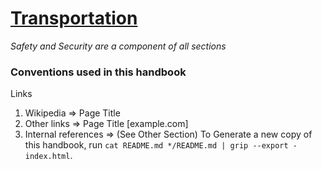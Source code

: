 # [Transportation](https://en.wikipedia.org/wiki/Transport)

*Safety and Security are a component of all sections*

### Conventions used in this handbook
Links
1. Wikipedia => Page Title
2. Other links => Page Title [example.com]
3. Internal references => (See Other Section)
To Generate a new copy of this handbook, run `cat README.md */README.md | grip --export - index.html`.

